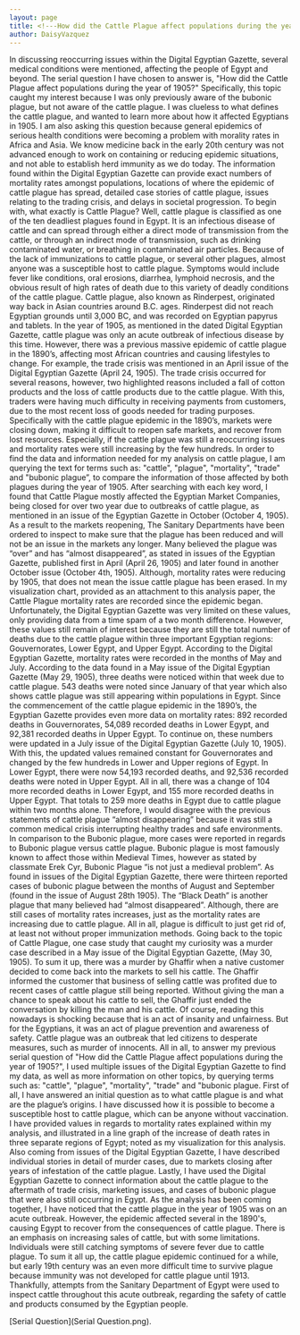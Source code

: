 ```yaml
---
layout: page
title: <!---How did the Cattle Plague affect populations during the year of 1905?--->
author: DaisyVazquez
---
```

   In discussing reoccurring issues within the Digital Egyptian Gazette, several medical conditions were mentioned, affecting the people of Egypt and beyond. The serial question I have chosen to answer is, "How did the Cattle Plague affect populations during the year of 1905?" Specifically, this topic caught my interest because I was only previously aware of the bubonic plague, but not aware of the cattle plague. I was clueless to what defines the cattle plague, and wanted to learn more about how it affected Egyptians in 1905. I am also asking this question because general epidemics of serious health conditions were becoming a problem with morality rates in Africa and Asia. We know medicine back in the early 20th century was not advanced enough to work on containing or reducing epidemic situations, and not able to establish herd immunity as we do today. The information found within the Digital Egyptian Gazette can provide exact numbers of mortality rates amongst populations, locations of where the epidemic of cattle plague has spread, detailed case stories of cattle plague, issues relating to the trading crisis, and delays in societal progression.
   To begin with, what exactly is Cattle Plague? Well, cattle plague is classified as one of the ten deadliest plagues found in Egypt. It is an infectious disease of cattle and can spread through either a direct mode of transmission from the cattle, or through an indirect mode of transmission, such as drinking contaminated water, or breathing in contaminated air particles. Because of the lack of immunizations to cattle plague, or several other plagues, almost anyone was a susceptible host to cattle plague. Symptoms would include fever like conditions, oral erosions, diarrhea, lymphoid necrosis, and the obvious result of high rates of death due to this variety of deadly conditions of the cattle plague. Cattle plague, also known as Rinderpest, originated way back in Asian countries around B.C. ages.
   Rinderpest did not reach Egyptian grounds until 3,000 BC, and was recorded on Egyptian papyrus and tablets. In the year of 1905, as mentioned in the dated Digital Egyptian Gazette, cattle plague was only an acute outbreak of infectious disease by this time. However, there was a previous massive epidemic of cattle plague in the 1890’s, affecting most African countries and causing lifestyles to change. For example, the trade crisis was mentioned in an April issue of the Digital Egyptian Gazette (April 24, 1905). The trade crisis occurred for several reasons, however, two highlighted reasons included a fall of cotton products and the loss of cattle products due to the cattle plague. With this, traders were having much difficulty in receiving payments from customers, due to the most recent loss of goods needed for trading purposes. Specifically with the cattle plague epidemic in the 1890’s, markets were closing down, making it difficult to reopen safe markets, and recover from lost resources. Especially, if the cattle plague was still a reoccurring issues and mortality rates were still increasing by the few hundreds.
   In order to find the data and information needed for my analysis on cattle plague, I am querying the text for terms such as: "cattle", "plague", "mortality", "trade" and "bubonic plague”, to compare the information of those affected by both plagues during the year of 1905. After searching with each key word, I found that Cattle Plague mostly affected the Egyptian Market Companies, being closed for over two year due to outbreaks of cattle plague, as mentioned in an issue of the Egyptian Gazette in October (October 4, 1905). As a result to the markets reopening, The Sanitary Departments have been ordered to inspect to make sure that the plague has been reduced and will not be an issue in the markets any longer. Many believed the plague was “over” and has “almost disappeared”, as stated in issues of the Egyptian Gazette, published first in April (April 26, 1905) and later found in another October issue (October 4th, 1905). Although, mortality rates were reducing by 1905, that does not mean the issue cattle plague has been erased.
   In my visualization chart, provided as an attachment to this analysis paper, the Cattle Plague mortality rates are recorded since the epidemic began. Unfortunately, the Digital Egyptian Gazette was very limited on these values, only providing data from a time spam of a two month difference. However, these values still remain of interest because they are still the total number of deaths due to the cattle plague within three important Egyptian regions: Gouvernorates, Lower Egypt, and Upper Egypt.
   According to the Digital Egyptian Gazette, mortality rates were recorded in the months of May and July. According to the data found in a May issue of the Digital Egyptian Gazette (May 29, 1905), three deaths were noticed within that week due to cattle plague. 543 deaths were noted since January of that year which also shows cattle plague was still appearing within populations in Egypt. Since the commencement of the cattle plague epidemic in the 1890’s, the Egyptian Gazette provides even more data on mortality rates: 892 recorded deaths in Gouvernorates, 54,089 recorded deaths in Lower Egypt, and 92,381 recorded deaths in Upper Egypt. To continue on, these numbers were updated in a July issue of the Digital Egyptian Gazette (July 10, 1905). With this, the updated values remained constant for Gouvernorates and changed by the few hundreds in Lower and Upper regions of Egypt. In Lower Egypt, there were now 54,193 recorded deaths, and 92,536 recorded deaths were noted in Upper Egypt. All in all, there was a change of 104 more recorded deaths in Lower Egypt, and 155 more recorded deaths in Upper Egypt. That totals to 259 more deaths in Egypt due to cattle plague within two months alone. Therefore, I would disagree with the previous statements of cattle plague “almost disappearing” because it was still a common medical crisis interrupting healthy trades and safe environments.
   In comparison to the Bubonic plague, more cases were reported in regards to Bubonic plague versus cattle plague. Bubonic plague is most famously known to affect those within Medieval Times, however as stated by classmate Erek Cyr, Bubonic Plague “is not just a medieval problem”. As found in issues of the Digital Egyptian Gazette, there were thirteen reported cases of bubonic plague between the months of August and September (found in the issue of August 28th 1905). The “Black Death” is another plague that many believed had “almost disappeared”. Although, there are still cases of mortality rates increases, just as the mortality rates are increasing due to cattle plague. All in all, plague is difficult to just get rid of, at least not without proper immunization methods.
  Going back to the topic of Cattle Plague, one case study that caught my curiosity was a murder case described in a May issue of the Digital Egyptian Gazette, (May 30, 1905). To sum it up, there was a murder by Ghaffir when a native customer decided to come back into the markets to sell his cattle. The Ghaffir informed the customer that business of selling cattle was profited due to recent cases of cattle plague still being reported. Without giving the man a chance to speak about his cattle to sell, the Ghaffir just ended the conversation by killing the man and his cattle. Of course, reading this nowadays is shocking because that is an act of insanity and unfairness. But for the Egyptians, it was an act of plague prevention and awareness of safety. Cattle plague was an outbreak that led citizens to desperate measures, such as murder of innocents.
   All in all, to answer my previous serial question of "How did the Cattle Plague affect populations during the year of 1905?",  I used multiple issues of the Digital Egyptian Gazette to find my data, as well as more information on other topics, by querying terms such as: "cattle", "plague", "mortality", "trade" and "bubonic plague. First of all, I have answered an initial question as to what cattle plague is and what are the plague’s origins. I have discussed how it is possible to become a susceptible host to cattle plague, which can be anyone without vaccination. I have provided values in regards to mortality rates explained within my analysis, and illustrated in a line graph of the increase of death rates in three separate regions of Egypt; noted as my visualization for this analysis. Also coming from issues of the Digital Egyptian Gazette, I have described individual stories in detail of murder cases, due to markets closing after years of infestation of the cattle plague. Lastly, I have used the Digital Egyptian Gazette to connect information about the cattle plague to the aftermath of trade crisis, marketing issues, and cases of bubonic plague that were also still occurring in Egypt. As the analysis has been coming together, I have noticed that the cattle plague in the year of 1905 was on an acute outbreak. However, the epidemic affected several in the 1890's, causing Egypt to recover from the consequences of cattle plague. There is an emphasis on increasing sales of cattle, but with some limitations. Individuals were still catching symptoms of severe fever due to cattle plague. To sum it all up, the cattle plague epidemic continued for a while, but early 19th century was an even more difficult time to survive plague because immunity was not developed for cattle plague until 1913.  Thankfully, attempts from the Sanitary Department of Egypt were used to inspect cattle throughout this acute outbreak, regarding the safety of cattle and products consumed by the Egyptian people.

[Serial Question](Serial Question.png).
